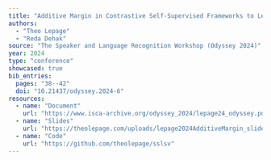 ```yaml
---
title: "Additive Margin in Contrastive Self-Supervised Frameworks to Learn Discriminative Speaker Representations"
authors:
  - "Theo Lepage"
  - "Reda Dehak"
source: "The Speaker and Language Recognition Workshop (Odyssey 2024)"
year: 2024
type: "conference"
showcased: true
bib_entries:
  pages: "38--42"
  doi: "10.21437/odyssey.2024-6"
resources:
  - name: "Document"
    url: "https://www.isca-archive.org/odyssey_2024/lepage24_odyssey.pdf"
  - name: "Slides"
    url: "https://theolepage.com/uploads/lepage2024AdditiveMargin_slides.pdf"
  - name: "Code"
    url: "https://github.com/theolepage/sslsv"
---
```

